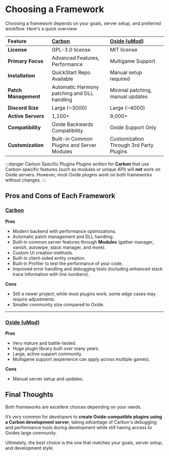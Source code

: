 # Choosing a Framework

Choosing a framework depends on your goals, server setup, and preferred workflow. Here's a quick overview:

| Feature                  | [**Carbon**](https://carbonmod.gg)                         | [**Oxide (uMod)**](https://docs.oxidemod.com)                          |
|:--------------------------|:-------------------------------|:-------------------------------|
| **License**               | GPL-3.0 license              | MIT license       |
| **Primary Focus**         | Advanced Features, Performance   | Multigame Support   |
| **Installation**          | QuickStart Repo Available      | Manual setup required          |
| **Patch Management**      | Automatic Harmony patching and DLL handling | Minimal patching, manual updates |
| **Discord Size**        | Large (~3000)       | Large (~4000)  |
| **Active Servers**        | 1,100+       | 9,000+  |
| **Compatibility**         | Oxide Backwards Compatibility         | Oxide Support Only |
| **Customization**         | Built-in Common Plugins and Server Modules | Customization Through 3rd Party Plugins |

:::danger Carbon Specific Plugins
Plugins written for **Carbon** that use Carbon-specific features (such as modules or unique API) will **not** work on Oxide servers. However, most Oxide plugins work on both frameworks without changes.
:::

## Pros and Cons of Each Framework

### [Carbon](https://carbonmod.gg)

**Pros**
- Modern backend with performance optimizations.
- Automatic patch management and DLL handling.
- Built-in common server features through **Modules** (gather manager, vanish, autowipe, stack manager, and more).
- Custom UI creation methods.
- Built-in client-sided entity creation.
- Built-in Profiler to test the performance of your code.
- Improved error handling and debugging tools (including enhanced stack trace information with line numbers).

**Cons**
- Still a newer project; while most plugins work, some edge cases may require adjustments.
- Smaller community size compared to Oxide.

---

### [Oxide (uMod)](https://docs.oxidemod.com)

**Pros**
- Very mature and battle-tested.
- Huge plugin library built over many years.
- Large, active support community.
- Multigame support (experience can apply across multiple games).

**Cons**
- Manual server setup and updates.


## Final Thoughts

Both frameworks are excellent choices depending on your needs.

It’s very common for developers to **create Oxide-compatible plugins using a Carbon development server**, taking advantage of Carbon's debugging and performance tools during development while still having access to Oxides large community.

Ultimately, the best choice is the one that matches your goals, server setup, and development style.

